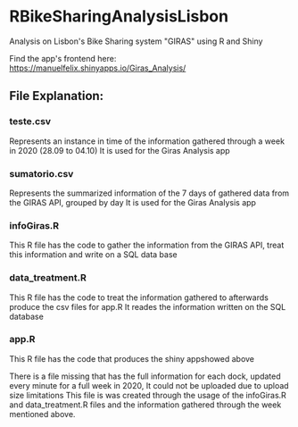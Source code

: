 # RBikeSharingAnalysisLisbon
Analysis on Lisbon's Bike Sharing system "GIRAS" using R and Shiny

Find the app's frontend here: https://manuelfelix.shinyapps.io/Giras_Analysis/

## File Explanation:

### teste.csv
  Represents an instance in time of the information gathered through a week in 2020 (28.09 to 04.10)
  It is used for the Giras Analysis app
  
### sumatorio.csv
  Represents the summarized information of the 7 days of gathered data from the GIRAS API, grouped by day
  It is used for the Giras Analysis app
  
### infoGiras.R
  This R file has the code to gather the information from the GIRAS API, treat this information and write on a SQL data base
  
### data_treatment.R
  This R file has the code to treat the information gathered to afterwards produce the csv files for app.R
  It reades the information written on the SQL database
  
### app.R
  This R file has the code that produces the shiny appshowed above
  
There is a file missing that has the full information for each dock, updated every minute for a full week in 2020, It could not be uploaded due to upload size limitations
This file is was created through the usage of the infoGiras.R and data_treatment.R files and the information gathered through the week mentioned above.
